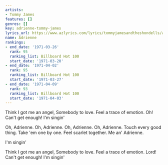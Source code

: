 ```yaml
---
artists:
- Tommy James
features: []
genres: []
key: adrienne-tommy-james
lyrics_url: https://www.azlyrics.com/lyrics/tommyjamesandtheshondells/adrienne.html
name: Adrienne
rankings:
- end_date: '1971-03-26'
  rank: 95
  ranking_list: Billboard Hot 100
  start_date: '1971-03-20'
- end_date: '1971-04-02'
  rank: 95
  ranking_list: Billboard Hot 100
  start_date: '1971-03-27'
- end_date: '1971-04-09'
  rank: 93
  ranking_list: Billboard Hot 100
  start_date: '1971-04-03'
---
```


Think I got me an angel,
Somebody to love.
Feel a trace of emotion.
Oh! Can't get enough!
I'm singin'


Oh, Adrienne. Oh, Adrienne.
Oh, Adrienne. Oh, Adrienne.
Touch every good thing.
Take 'em one by one.
Feel scarlet together.
Me an' Adrienne.

I'm singin'



Think I got me an angel,
Somebody to love.
Feel a trace of emotion.
Lord! Can't get enough!
I'm singin'

